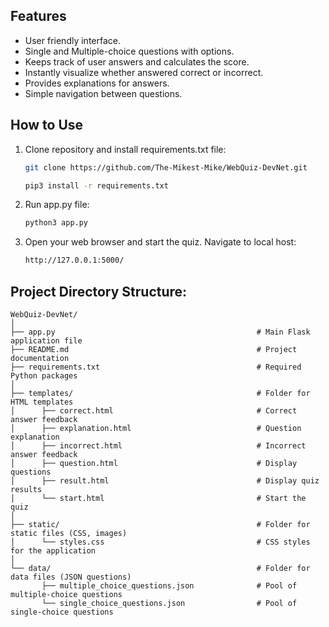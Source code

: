 ## Features
- User friendly interface.
- Single and Multiple-choice questions with options.
- Keeps track of user answers and calculates the score.
- Instantly visualize whether answered correct or incorrect.
- Provides explanations for answers.
- Simple navigation between questions.

## How to Use
1. Clone repository and install requirements.txt file:
   ```bash
   git clone https://github.com/The-Mikest-Mike/WebQuiz-DevNet.git
   ```
   ```bash
   pip3 install -r requirements.txt
   ```
3. Run app.py file:
   ```bash
   python3 app.py
   ```
5. Open your web browser and start the quiz. Navigate to local host:
   ```bash
   http://127.0.0.1:5000/
   ``` 



## Project Directory Structure:
```
WebQuiz-DevNet/
│
├── app.py                                             # Main Flask application file
├── README.md                                          # Project documentation
├── requirements.txt                                   # Required Python packages
│
├── templates/                                         # Folder for HTML templates
│      ├── correct.html                                # Correct answer feedback
│      ├── explanation.html                            # Question explanation
│      ├── incorrect.html                              # Incorrect answer feedback
│      ├── question.html                               # Display questions
│      ├── result.html                                 # Display quiz results
│      └── start.html                                  # Start the quiz
│
├── static/                                            # Folder for static files (CSS, images)
│      └── styles.css                                  # CSS styles for the application
│
└── data/                                              # Folder for data files (JSON questions)
       ├── multiple_choice_questions.json              # Pool of multiple-choice questions
       └── single_choice_questions.json                # Pool of single-choice questions
```





